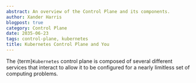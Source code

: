 ```yaml
---
abstract: An overview of the Control Plane and its components.
author: Xander Harris
blogpost: true
category: Control Plane
date: 2035-06-23
tags: control-plane, kubernetes
title: Kubernetes Control Plane and You
---
```


The {term}`Kubernetes` control plane is composed of several different
services that interact to allow it to be configured for a nearly
limitless set of computing problems.
